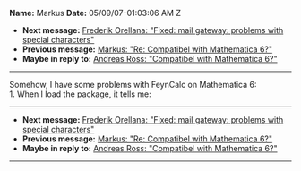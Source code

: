 **Name:** Markus
**Date:** 05/09/07-01:03:06 AM Z

  - **Next message:** [Frederik Orellana: "Fixed: mail gateway: problems
    with special characters"](0424.html)
  - **Previous message:** [Markus: "Re: Compatibel with Mathematica
    6?"](0422.html)
  - **Maybe in reply to:** [Andreas Ross: "Compatibel with Mathematica
    6?"](0413.html)

-----

Somehow, I have some problems with FeynCalc on Mathematica 6:  
1\. When I load the package, it tells me:  

-----

  - **Next message:** [Frederik Orellana: "Fixed: mail gateway: problems
    with special characters"](0424.html)
  - **Previous message:** [Markus: "Re: Compatibel with Mathematica
    6?"](0422.html)
  - **Maybe in reply to:** [Andreas Ross: "Compatibel with Mathematica
    6?"](0413.html)

-----

